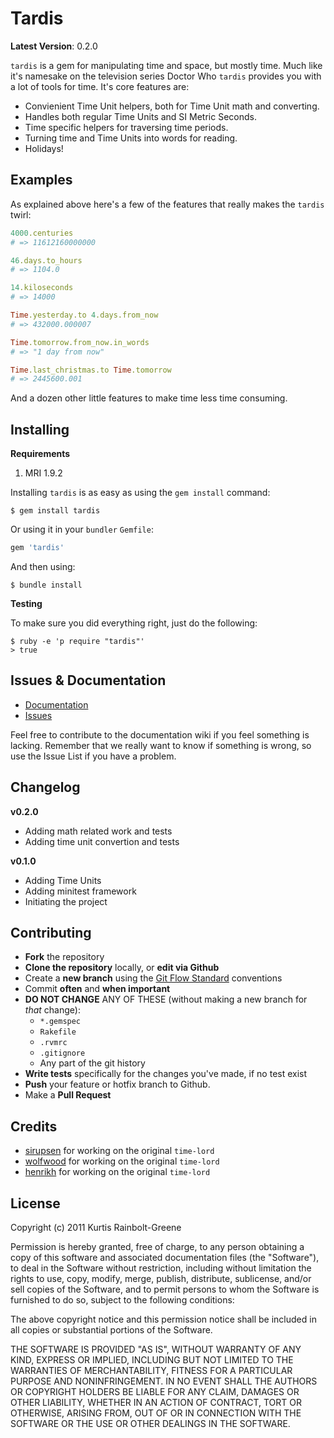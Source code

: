 Tardis
======

**Latest Version**: 0.2.0

`tardis` is a gem for manipulating time and space, but mostly time.
Much like it's namesake on the television series Doctor Who `tardis` provides you with a lot of tools for time.
It's core features are:

* Convienient Time Unit helpers, both for Time Unit math and converting.
* Handles both regular Time Units and SI Metric Seconds.
* Time specific helpers for traversing time periods.
* Turning time and Time Units into words for reading.
* Holidays!


Examples
--------

As explained above here's a few of the features that really makes the `tardis` twirl:

``` ruby
4000.centuries
# => 11612160000000

46.days.to_hours
# => 1104.0

14.kiloseconds
# => 14000

Time.yesterday.to 4.days.from_now
# => 432000.000007

Time.tomorrow.from_now.in_words
# => "1 day from now"

Time.last_christmas.to Time.tomorrow
# => 2445600.001
```

And a dozen other little features to make time less time consuming.


Installing
----------

**Requirements**

1. MRI 1.9.2

Installing `tardis` is as easy as using the `gem install` command:

``` terminal
$ gem install tardis
```

Or using it in your `bundler` `Gemfile`:

``` ruby
gem 'tardis'
```

And then using:

``` terminal
$ bundle install
```


**Testing**

To make sure you did everything right, just do the following:

```
$ ruby -e 'p require "tardis"'
> true
```


Issues & Documentation
----------------------

* [Documentation](https://github.com/krainboltgreene/tardis/wiki)
* [Issues](https://github.com/krainboltgreene/tardis/issues)

Feel free to contribute to the documentation wiki if you feel something is lacking.
Remember that we really want to know if something is wrong, so use the Issue List if you have a problem.


Changelog
---------

**v0.2.0**

* Adding math related work and tests
* Adding time unit convertion and tests

**v0.1.0**

* Adding Time Units
* Adding minitest framework
* Initiating the project


Contributing
------------

* **Fork** the repository
* **Clone the repository** locally, or **edit via Github**
* Create a **new branch** using the [Git Flow Standard](http://yakiloo.com/getting-started-git-flow/) conventions
* Commit **often** and **when important**
* **DO NOT CHANGE** ANY OF THESE (without making a new branch for *that* change):
  * `*.gemspec`
  * `Rakefile`
  * `.rvmrc`
  * `.gitignore`
  * Any part of the git history
* **Write tests** specifically for the changes you've made, if no test exist
* **Push** your feature or hotfix branch to Github.
* Make a **Pull Request**


Credits
-------

* [sirupsen](https://github.com/sirupsen) for working on the original `time-lord`
* [wolfwood](https://github.com/wolfwood) for working on the original `time-lord`
* [henrikh](https://github.com/henrikh) for working on the original `time-lord`


License
-------

Copyright (c) 2011 Kurtis Rainbolt-Greene

Permission is hereby granted, free of charge, to any person obtaining
a copy of this software and associated documentation files (the
"Software"), to deal in the Software without restriction, including
without limitation the rights to use, copy, modify, merge, publish,
distribute, sublicense, and/or sell copies of the Software, and to
permit persons to whom the Software is furnished to do so, subject to
the following conditions:

The above copyright notice and this permission notice shall be
included in all copies or substantial portions of the Software.

THE SOFTWARE IS PROVIDED "AS IS", WITHOUT WARRANTY OF ANY KIND,
EXPRESS OR IMPLIED, INCLUDING BUT NOT LIMITED TO THE WARRANTIES OF
MERCHANTABILITY, FITNESS FOR A PARTICULAR PURPOSE AND
NONINFRINGEMENT. IN NO EVENT SHALL THE AUTHORS OR COPYRIGHT HOLDERS BE
LIABLE FOR ANY CLAIM, DAMAGES OR OTHER LIABILITY, WHETHER IN AN ACTION
OF CONTRACT, TORT OR OTHERWISE, ARISING FROM, OUT OF OR IN CONNECTION
WITH THE SOFTWARE OR THE USE OR OTHER DEALINGS IN THE SOFTWARE.
